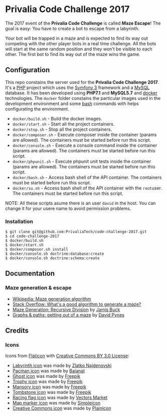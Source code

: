 
# Privalia Code Challenge 2017

The 2017 event of the **Privalia Code Challenge** is called **Maze Escape**! The goal is easy: You have to create a bot to escape from a labyrinth.

Your bot will be trapped in a maze and is expected to find its way out competing with the other player bots in a real time challenge. All the bots will start at the same random position and they won't be visible to each other. The first bot to find its way out of the maze wins the game.

## Configuration

This repo constains the server used for the **Privalia Code Challenge 2017**.
It's a [PHP](http://php.net/) project which uses the [Symfony 3](https://symfony.com/) framework and a [MySQL](https://www.mysql.com/) database.
It has been developed using **PHP7.1** and **MySQL5.7** and [docker](https://www.docker.com/) technologies.
The `docker` folder constains the particular images used in the development environment and some [bash](https://www.gnu.org/software/bash/) commands with helps configurating the environment.

- `docker/build.sh` - Build the docker images.
- `docker/start.sh` - Start all the project containers.
- `docker/stop.sh` - Stop all the project containers.
- `docker/composer.sh` - Execute composer inside the container (params are allowed). The containers must be started before run this script.
- `docker/console.sh` - Execute a console command inside the container (params are allowed). The containers must be started before run this script.
- `docker/phpunit.sh` - Execute phpunit unit tests inside the container (params are allowed). The containers must be started before run this script.
- `docker/bash.sh` - Access bash shell of the API container. The containers must be started before run this script.
- `docker/su.sh` - Access bash shell of the API container with the `root`user. The containers must be started before run this script.

NOTE: All these scripts asume there is an user `david` in the host. You can change it for your usere name to avoid  permission problems.

### Installation

```
$ git clone git@github.com:PrivaliaTech/code-challenge-2017.git
$ cd code-challenge-2017
$ docker/build.sh
$ docker/start.sh
$ docker/composer.sh install
$ docker/console.sh doctrine:database:create
$ docker/console.sh doctrine:schema:create
```

## Documentation

### Maze generation & escape

- [Wikipedia: Maze generation algorithm](https://en.wikipedia.org/wiki/Maze_generation_algorithm)
- [Stack Overflow: What's a good algorithm to generate a maze?](http://stackoverflow.com/questions/38502/whats-a-good-algorithm-to-generate-a-maze)
- [Maze Generation: Recursive Division](http://weblog.jamisbuck.org/2011/1/12/maze-generation-recursive-division-algorithm) by [Jamis Buck](https://github.com/jamis)
- [Graphs & paths: getting out of a maze](https://towardsdatascience.com/graphs-paths-a-getting-out-of-a-maze-a3d7c079a5c6) by [David Pynes](https://towardsdatascience.com/@dave_p)

## Credits

### Icons 
Icons from [Flaticon](http://www.flaticon.com) with [Creative Commons BY 3.0 License](http://creativecommons.org/licenses/by/3.0/):

- [Labyrinth icon](http://www.flaticon.com/free-icon/labyrinth_182580) was made by [Zlatko Najdenovski](http://www.flaticon.com/authors/zlatko-najdenovski)
- [Pacman icon](http://www.flaticon.com/free-icon/pacman_131412) was made by [Baianat](http://www.flaticon.com/authors/baianat)
- [Ghost icon](http://www.flaticon.com/free-icon/ghost_387112) was made by [Freepik](http://www.flaticon.com/authors/freepik)
- [Trophy icon](http://www.flaticon.com/free-icon/trophy_321773) was made by [Freepik](http://www.flaticon.com/authors/freepik)
- [Mansory icon](http://www.flaticon.com/free-icon/mansory_351764) was made by [Freepik](http://www.flaticon.com/authors/freepik)
- [Tombstone icon](http://www.flaticon.com/free-icon/tombstone-with-cross_78204) was made by [Freepik](http://www.flaticon.com/authors/freepik)
- [Racing flag icon](http://www.flaticon.com/free-icon/racing-flag_65578) was made by [Vectors Market](http://www.flaticon.com/authors/vectors-market)
- [Map marker icon](http://www.flaticon.com/free-icon/map-marker-point_34369) was made by [Simpleicon](http://www.flaticon.com/authors/simpleicon)
- [Creative Commons icon](http://www.flaticon.com/free-icon/creative-commons-circular-logo_78110) was made by [Plainicon](http://www.flaticon.com/authors/plainicon)
